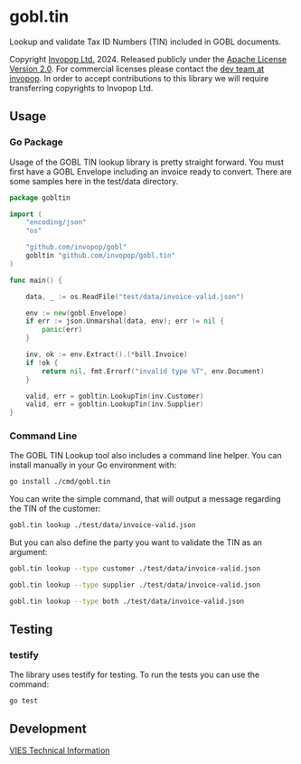 # gobl.tin

Lookup and validate Tax ID Numbers (TIN) included in GOBL documents.

Copyright [Invopop Ltd.](https://invopop.com) 2024. Released publicly under the [Apache License Version 2.0](LICENSE). For commercial licenses please contact the [dev team at invopop](mailto:dev@invopop.com). In order to accept contributions to this library we will require transferring copyrights to Invopop Ltd.

## Usage

### Go Package

Usage of the GOBL TIN lookup library is pretty straight forward. You must first have a GOBL Envelope including an invoice ready to convert. There are some samples here in the test/data directory.

```go
package gobltin

import (
	"encoding/json"
	"os"

	"github.com/invopop/gobl"
	gobltin "github.com/invopop/gobl.tin"
)

func main() {

	data, _ := os.ReadFile("test/data/invoice-valid.json")

	env := new(gobl.Envelope)
	if err := json.Unmarshal(data, env); err != nil {
		panic(err)
	}

	inv, ok := env.Extract().(*bill.Invoice)
	if !ok {
		return nil, fmt.Errorf("invalid type %T", env.Document)
	}

	valid, err = gobltin.LookupTin(inv.Customer)
	valid, err = gobltin.LookupTin(inv.Supplier)
}
```

### Command Line

The GOBL TIN Lookup tool also includes a command line helper. You can install manually in your Go environment with:

```bash
go install ./cmd/gobl.tin
```

You can write the simple command, that will output a message regarding the TIN of the customer:

```bash
gobl.tin lookup ./test/data/invoice-valid.json
```

But you can also define the party you want to validate the TIN as an argument:

```bash
gobl.tin lookup --type customer ./test/data/invoice-valid.json
```

```bash
gobl.tin lookup --type supplier ./test/data/invoice-valid.json
```

```bash
gobl.tin lookup --type both ./test/data/invoice-valid.json
```

## Testing

### testify

The library uses testify for testing. To run the tests you can use the command:
```
go test
```

## Development

[VIES Technical Information](https://ec.europa.eu/taxation_customs/vies/#/technical-information)